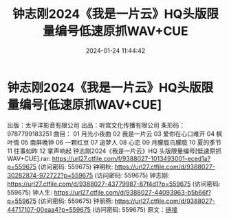 ﻿---
title: 钟志刚2024《我是一片云》HQ头版限量编号低速原抓WAV+CUE
date: 2024-01-24 11:44:42
categories: 新碟专辑、稀有等精品
tags: 华语中文
---
# 钟志刚2024《我是一片云》HQ头版限量编号[低速原抓WAV+CUE]

出版：太平洋影音有限公司
出品：听宫文化传播有限公司
条形码：9787799183251
曲目：
01 月光小夜曲
02 我是一片云
03 爱你在心口难开
04 枫叶情
05 南屏晚钟
06 一颗红豆
07 追梦人
08 心恋
09 月朦胧鸟朦胧
10 夏的季节
11 往事如昨
12 掌声响起
钟志刚2024《我是一片云》HQ 头版限量编号[低速原抓WAV+CUE].rar: https://url27.ctfile.com/f/9388027-1013493001-eced1a?p=559675
(访问密码: 559675)
钟明秋: https://url27.ctfile.com/d/9388027-30282874-972722?p=559675
(访问密码: 559675)
钟志刚: https://url27.ctfile.com/d/9388027-43779987-87f4d1?p=559675
(访问密码: 559675)
钟人生: https://url27.ctfile.com/d/9388027-44093963-b5b66f?p=559675
(访问密码: 559675)
钟丽燕: https://url27.ctfile.com/d/9388027-44717107-00eaa4?p=559675
(访问密码: 559675)
原文：[链接](https://blog.sina.com.cn/s/blog_1647c7e76010314aa.html)